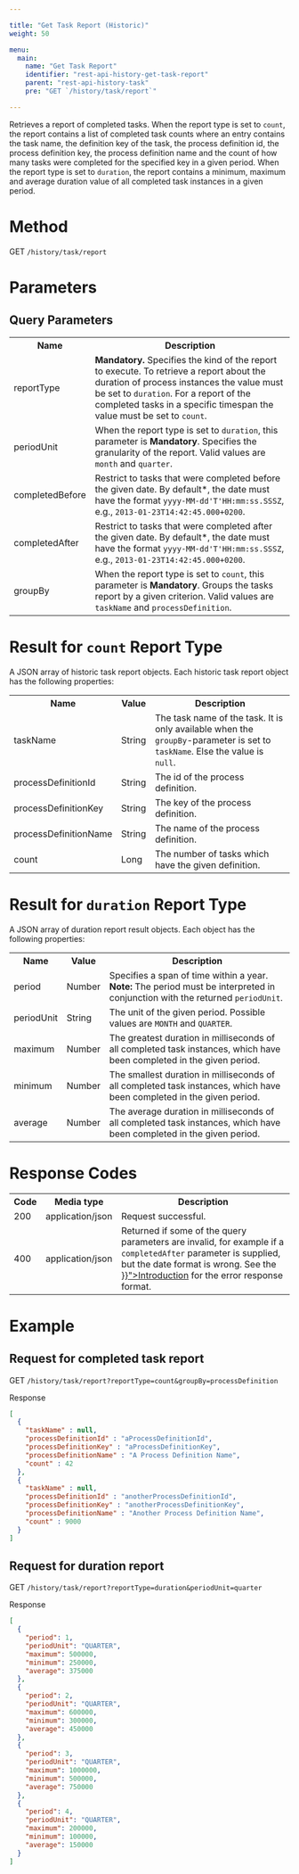 ```yaml
---

title: "Get Task Report (Historic)"
weight: 50

menu:
  main:
    name: "Get Task Report"
    identifier: "rest-api-history-get-task-report"
    parent: "rest-api-history-task"
    pre: "GET `/history/task/report`"

---
```


Retrieves a report of completed tasks. When the report type is set to <code>count</code>, the report contains a list of 
completed task counts where an entry contains the task name, the definition key of the task, the process definition id, 
the process definition key, the process definition name and the count of how many tasks were completed for the specified 
key in a given period. When the report type is set to <code>duration</code>, the report contains a minimum, maximum and 
average duration value of all completed task instances in a given period.


# Method

GET `/history/task/report`


# Parameters

## Query Parameters

<table class="table table-striped">
  <tr>
    <th>Name</th>
    <th>Description</th>
  </tr>
  <tr>
    <td>reportType</td>
    <td>
      <b>Mandatory.</b> Specifies the kind of the report to execute. To retrieve a report about the duration
      of process instances the value must be set to <code>duration</code>. For a report of the completed tasks in a
      specific timespan the value must be set to <code>count</code>.
    </td>
  </tr>
  <tr>
    <td>periodUnit</td>
    <td>
      When the report type is set to <code>duration</code>, this parameter is <b>Mandatory</b>.
      Specifies the granularity of the report. Valid values are <code>month</code> and <code>quarter</code>.
    </td>
  </tr>
  <tr>
    <td>completedBefore</td>
    <td>
      Restrict to tasks that were completed before the given date. By default*, the date must have the format 
      <code>yyyy-MM-dd'T'HH:mm:ss.SSSZ</code>, e.g., <code>2013-01-23T14:42:45.000+0200</code>.
    </td>
  </tr>
  <tr>
    <td>completedAfter</td>
    <td>
      Restrict to tasks that were completed after the given date. By default*, the date must have the format 
      <code>yyyy-MM-dd'T'HH:mm:ss.SSSZ</code>, e.g., <code>2013-01-23T14:42:45.000+0200</code>.
    </td>
  </tr>
  <tr>
    <td>groupBy</td>
    <td>
      When the report type is set to <code>count</code>, this parameter is <b>Mandatory</b>.
      Groups the tasks report by a given criterion.
      Valid values are <code>taskName</code> and <code>processDefinition</code>.
    </td>
  </tr>
</table>


# Result for `count` Report Type

A JSON array of historic task report objects.
Each historic task report object has the following properties:

<table class="table table-striped">
  <tr>
    <th>Name</th>
    <th>Value</th>
    <th>Description</th>
  </tr>
  <tr>
    <td>taskName</td>
    <td>String</td>
    <td>
      The task name of the task. It is only available when the <code>groupBy</code>-parameter is set to 
      <code>taskName</code>. Else the value is <code>null</code>.
    </td>
  </tr>
  <tr>
    <td>processDefinitionId</td>
    <td>String</td>
    <td>The id of the process definition.</td>
  </tr>
  <tr>
    <td>processDefinitionKey</td>
    <td>String</td>
    <td>
      The key of the process definition.
    </td>
  </tr>
  <tr>
    <td>processDefinitionName</td>
    <td>String</td>
    <td>The name of the process definition.</td>
  </tr>
  <tr>
    <td>count</td>
    <td>Long</td>
    <td>The number of tasks which have the given definition.</td>
  </tr>
</table>


# Result for `duration` Report Type

A JSON array of duration report result objects.
Each object has the following properties:

<table class="table table-striped">
  <tr>
    <th>Name</th>
    <th>Value</th>
    <th>Description</th>
  </tr>
  <tr>
    <td>period</td>
    <td>Number</td>
    <td>Specifies a span of time within a year.<br>
        <b>Note:</b> The period must be interpreted in conjunction with the returned <code>periodUnit</code>.</td>
  </tr>
  <tr>
    <td>periodUnit</td>
    <td>String</td>
    <td>The unit of the given period. Possible values are <code>MONTH</code> and <code>QUARTER</code>.</td>
  </tr>
  <tr>
    <td>maximum</td>
    <td>Number</td>
    <td>The greatest duration in milliseconds of all completed task instances, which have been completed in the given period.</td>
  </tr>
  <tr>
    <td>minimum</td>
    <td>Number</td>
    <td>The smallest duration in milliseconds of all completed task instances, which have been completed in the given period.</td>
  </tr>
  <tr>
    <td>average</td>
    <td>Number</td>
    <td>The average duration in milliseconds of all completed task instances, which have been completed in the given period.</td>
  </tr>
</table>

# Response Codes

<table class="table table-striped">
  <tr>
    <th>Code</th>
    <th>Media type</th>
    <th>Description</th>
  </tr>
  <tr>
    <td>200</td>
    <td>application/json</td>
    <td>Request successful.</td>
  </tr>
  <tr>
    <td>400</td>
    <td>application/json</td>
    <td>
      Returned if some of the query parameters are invalid, for example if a <code>completedAfter</code> parameter is 
      supplied, but the date format is wrong. See the <a href="{{< ref "/reference/rest/overview/_index.md#error-handling" >}}">Introduction</a> 
      for the error response format.
    </td>
  </tr>
</table>


# Example

## Request for completed task report

GET `/history/task/report?reportType=count&groupBy=processDefinition`

Response

```json
[
  {
    "taskName" : null,
    "processDefinitionId" : "aProcessDefinitionId",
    "processDefinitionKey" : "aProcessDefinitionKey",
    "processDefinitionName" : "A Process Definition Name",
    "count" : 42
  },
  {
    "taskName" : null,
    "processDefinitionId" : "anotherProcessDefinitionId",
    "processDefinitionKey" : "anotherProcessDefinitionKey",
    "processDefinitionName" : "Another Process Definition Name",
    "count" : 9000
  }
]
```

## Request for duration report

GET `/history/task/report?reportType=duration&periodUnit=quarter`

Response

```json
[
  {
    "period": 1,
    "periodUnit": "QUARTER",
    "maximum": 500000,
    "minimum": 250000,
    "average": 375000
  },
  {
    "period": 2,
    "periodUnit": "QUARTER",
    "maximum": 600000,
    "minimum": 300000,
    "average": 450000
  },
  {
    "period": 3,
    "periodUnit": "QUARTER",
    "maximum": 1000000,
    "minimum": 500000,
    "average": 750000
  },
  {
    "period": 4,
    "periodUnit": "QUARTER",
    "maximum": 200000,
    "minimum": 100000,
    "average": 150000
  }
]
```
